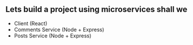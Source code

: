 ## Lets build a project using microservices shall we

- Client (React)
- Comments Service (Node + Express)
- Posts Service (Node + Express)
